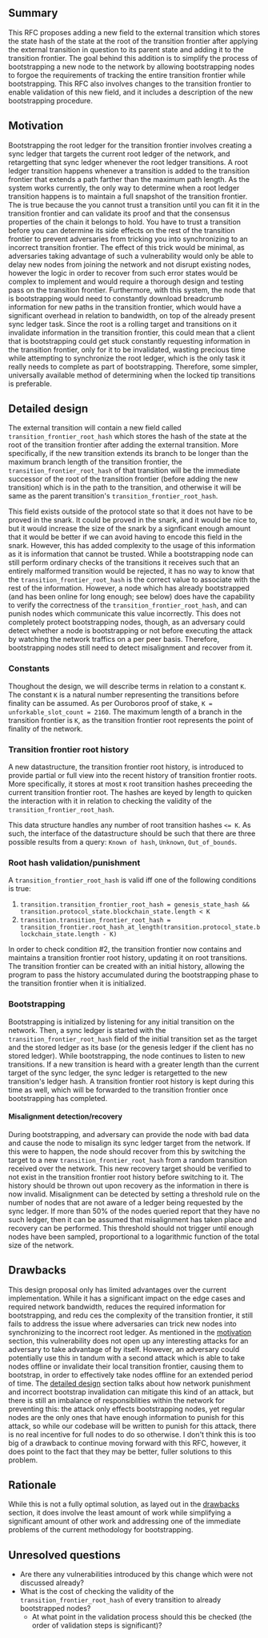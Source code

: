 ## Summary
[summary]: #summary

This RFC proposes adding a new field to the external transition which stores the state hash of the state at the root of the transition frontier after applying the external transition in question to its parent state and adding it to the transition frontier. The goal behind this addition is to simplify the process of bootstrapping a new node to the network by allowing bootstrapping nodes to forgoe the requirements of tracking the entire transition frontier while bootstrapping. This RFC also involves changes to the transition frontier to enable validation of this new field, and it includes a description of the new bootstrapping procedure.


## Motivation
[motivation]: #motivation

Bootstrapping the root ledger for the transition frontier involves creating a sync ledger that targets the current root ledger of the network, and retargetting that sync ledger whenever the root ledger transitions. A root ledger transition happens whenever a transition is added to the transition frontier that extends a path farther than the maximum path length. As the system works currently, the only way to determine when a root ledger transition happens is to maintain a full snapshot of the transition frontier. The is true because the you cannot trust a transition until you can fit it in the transition frontier and can validate its proof and that the consensus properties of the chain it belongs to hold. You have to trust a transition before you can determine its side effects on the rest of the transition frontier to prevent adversaries from tricking you into synchronizing to an incorrect transition frontier. The effect of this trick would be minimal, as adversaries taking advantage of such a vulnerability would only be able to delay new nodes from joining the network and not disrupt existing nodes, however the logic in order to recover from such error states would be complex to implement and would require a thorough design and testing pass on the transition frontier. Furthermore, with this system, the node that is bootstrapping would need to constantly download breadcrumb information for new paths in the transition frontier, which would have a significant overhead in relation to bandwidth, on top of the already present sync ledger task. Since the root is a rolling target and transitions on it invalidate information in the transition frontier, this could mean that a client that is bootstrapping could get stuck constantly requesting information in the transition frontier, only for it to be invalidated, wasting precious time while attempting to synchronize the root ledger, which is the only task it really needs to complete as part of bootstrapping. Therefore, some simpler, universally available method of determining when the locked tip transitions is preferable.

## Detailed design
[detailed-design]: #detailed-design

The external transition will contain a new field called `transition_frontier_root_hash` which stores the hash of the state at the root of the transition frontier after adding the external transition. More specifically, if the new transition extends its branch to be longer than the maximum branch length of the transition frontier, the `transition_frontier_root_hash` of that transition will be the immediate successor of the root of the transition frontier (before adding the new transition) which is in the path to the transition, and otherwise it will be same as the parent transition's `transition_frontier_root_hash`.

This field exists outside of the protocol state so that it does not have to be proved in the snark. It could be proved in the snark, and it would be nice to, but it would increase the size of the snark by a signficant enough amount that it would be better if we can avoid having to encode this field in the snark. However, this has added complexity to the usage of this information as it is information that cannot be trusted. While a bootstrapping node can still perform ordinary checks of the transitions it receives such that an entirely malformed transition would be rejected, it has no way to know that the `transition_frontier_root_hash` is the correct value to associate with the rest of the information. However, a node which has already bootstrapped (and has been online for long enough; see below) does have the capability to verify the correctness of the `transition_frontier_root_hash`, and can punish nodes which communicate this value incorrectly. This does not completely protect bootstrapping nodes, though, as an adversary could detect whether a node is bootstrapping or not before executing the attack by watching the network traffics on a per peer basis. Therefore, bootstrapping nodes still need to detect misalignment and recover from it.

### Constants

Thoughout the design, we will describe terms in relation to a constant `K`. The constant `K` is a natural number representing the transitions before finality can be assumed. As per Ouroboros proof of stake, `K = unforkable_slot_count = 2160`. The maximum length of a branch in the transition frontier is `K`, as the transition frontier root represents the point of finality of the network.

### Transition frontier root history

A new datastructure, the transition frontier root history, is introduced to provide partial or full view into the recent history of transition frontier roots. More specifically, it stores at most `K` root transition hashes preceeding the current transition frontier root. The hashes are keyed by length to quicken the interaction with it in relation to checking the validity of the `transition_frontier_root_hash`.

This data structure handles any number of root transition hashes `<= K`. As such, the interface of the datastructure should be such that there are three possible results from a query: `Known of hash`, `Unknown`, `Out_of_bounds`.

### Root hash validation/punishment
[detailed-design-root-hash-validation-punishment]: #detailed-design-root-hash-validation-punishment

A `transition_frontier_root_hash` is valid iff one of the following conditions is true:
1. `transition.transition_frontier_root_hash = genesis_state_hash && transition.protocol_state.blockchain_state.length < K`
2. `transition.transition_frontier_root_hash = transition_frontier.root_hash_at_length(transition.protocol_state.blockchain_state.length - K)`

In order to check condition #2, the transition frontier now contains and maintains a transition frontier root history, updating it on root transitions. The transition frontier can be created with an initial history, allowing the program to pass the history accumulated during the bootstrapping phase to the transition frontier when it is initialized.

### Bootstrapping
[detailed-design-bootstrapping]: #detailed-design-bootstrapping

Bootstrapping is initialized by listening for any initial transition on the network. Then, a sync ledger is started with the `transition_frontier_root_hash` field of the initial transition set as the target and the stored ledger as its base (or the genesis ledger if the client has no stored ledger). While bootstrapping, the node continues to listen to new transitions. If a new transition is heard with a greater length than the current target of the sync ledger, the sync ledger is retargetted to the new transition's ledger hash. A transition frontier root history is kept during this time as well, which will be forwarded to the transition frontier once bootstrapping has completed.

#### Misalignment detection/recovery
[detailed-design-bootstrapping-misalignment-detection-recovery]: #detailed-design-bootstrapping-misalignment-detection-recovery

During bootstrapping, and adversary can provide the node with bad data and cause the node to misalign its sync ledger target from the network. If this were to happen, the node should recover from this by switching the target to a new `transition_frontier_root_hash` from a random transition received over the network. This new recovery target should be verified to not exist in the transition frontier root history before switching to it. The history should be thrown out upon recovery as the information in there is now invalid. Misalignment can be detected by setting a threshold rule on the number of nodes that are not aware of a ledger being requested by the sync ledger. If more than 50% of the nodes queried report that they have no such ledger, then it can be assumed that misalignment has taken place and recovery can be performed. This threshold should not trigger until enough nodes have been sampled, proportional to a logarithmic function of the total size of the network.

## Drawbacks
[drawbacks]: #drawbacks

This design proposal only has limited advantages over the current implementation. While it has a significant impact on the edge cases and required network bandwidth, reduces the required information for bootstrapping, and redu ces the complexity of the transition frontier, it still fails to address the issue where adversaries can trick new nodes into synchronizing to the incorrect root ledger. As mentioned in the [motivation](#motivation) section, this vulnerability does not open up any interesting attacks for an adversary to take advantage of by itself. However, an adversary could potentially use this in tandum with a second attack which is able to take nodes offline or invalidate their local transition frontier, causing them to bootstrap, in order to effectively take nodes offline for an extended period of time. The [detailed design](#detailed-design) section talks about how network punishment and incorrect bootstrap invalidation can mitigate this kind of an attack, but there is still an imbalance of responsiblities within the network for preventing this: the attack only effects bootstrapping nodes, yet regular nodes are the only ones that have enough information to punish for this attack, so while our codebase will be written to punish for this attack, there is no real incentive for full nodes to do so otherwise. I don't think this is too big of a drawback to continue moving forward with this RFC, however, it does point to the fact that they may be better, fuller solutions to this problem.

## Rationale
[rationale]: #rationale

While this is not a fully optimal solution, as layed out in the [drawbacks](#drawbacks) section, it does involve the least amount of work while simplifying a significant amount of other work and addressing one of the immediate problems of the current methodology for bootstrapping.

## Unresolved questions
[unresolved-questions]: #unresolved-questions

- Are there any vulnerabilities introduced by this change which were not discussed already?
- What is the cost of checking the validity of the `transition_frontier_root_hash` of every transition to already bootstrapped nodes?
  - At what point in the validation process should this be checked (the order of validation steps is significant)?
